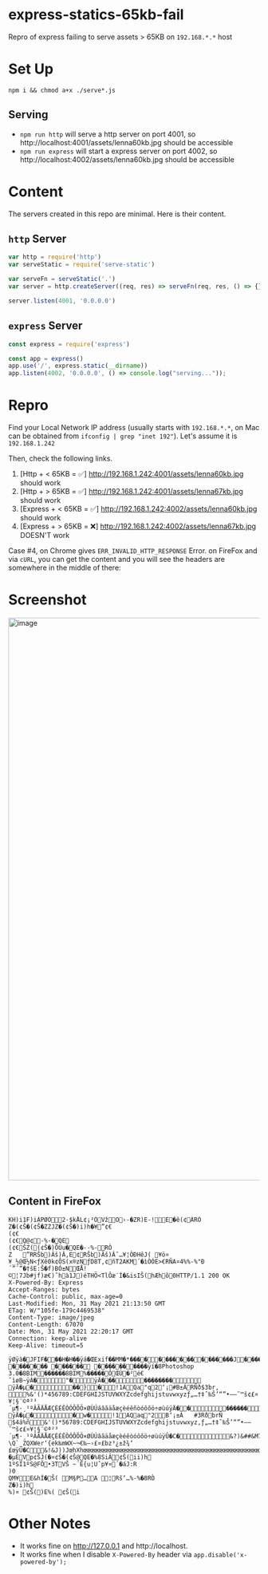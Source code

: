 # express-statics-65kb-fail
Repro of express failing to serve assets > 65KB on `192.168.*.*` host

# Set Up
`npm i && chmod a+x ./serve*.js`


## Serving
* `npm run http` will serve a http server on port 4001, so http://localhost:4001/assets/lenna60kb.jpg should be accessible
* `npm run express` will start a express server on port 4002, so http://localhost:4002/assets/lenna60kb.jpg should be accessible

# Content
The servers created in this repo are minimal.  Here is their content.
## `http` Server
```js
var http = require('http')
var serveStatic = require('serve-static')

var serveFn = serveStatic('.')
var server = http.createServer((req, res) => serveFn(req, res, () => {}));

server.listen(4001, '0.0.0.0')
```

## `express` Server
```js
const express = require('express')

const app = express()
app.use('/', express.static(__dirname))
app.listen(4002, '0.0.0.0', () => console.log("serving..."));
```

# Repro
Find your Local Network IP address (usually starts with `192.168.*.*`, on Mac can be obtained from `ifconfig | grep "inet 192"`). Let's assume it is `192.168.1.242`

Then, check the following links.
1. [Http + < 65KB = ✅] http://192.168.1.242:4001/assets/lenna60kb.jpg should work
2. [Http + > 65KB = ✅] http://192.168.1.242:4001/assets/lenna67kb.jpg should work
2. [Express + < 65KB = ✅] http://192.168.1.242:4002/assets/lenna60kb.jpg should work
2. [Express + > 65KB = ❌] http://192.168.1.242:4002/assets/lenna67kb.jpg DOESN'T work

Case #4, on Chrome gives `ERR_INVALID_HTTP_RESPONSE` Error. on FireFox and via `cURL`, you can get the content and you will see the headers are somewhere in the middle of there:

# Screenshot
<img width="1128" alt="image" src="https://user-images.githubusercontent.com/5694695/120246627-a0115100-c225-11eb-9c75-149025da5fbf.png">

## Content in FireFox
```
KH)i1F)iÀPØÒ2-$kÅL¢¡²ÒVžO›-�ZR)E-!E�ê(¢ÀRÒ
Z�(¢Š�(¢Š�ZZJZ�(¢Š�)i)h�¥”¢€
(¢€
(¢€Q@¢-%-�QE
(¢€ŠZ((¢Š�)ÔÚu�QE�--%-RÒ
Z	”RRŠb)Âš)Â‚E¢RŠb)Âš)Â˜…¥¦ÒÐHêJ( ¥ö¤¥_½@Œ½N<ƒXê0k¢ÔS(x®zNƒD8T‚¢ñT2AKM´�ìÒÓE>€RÑA¤4%%-%"Ð´”´”�†šE:Š�f)BÓ±NŒÅ!©¦7Jb#jf)æ€)ˆhà1J)éTHÖ<TlÔæ¨Í�&isIŠ(hÆhõ0HTTP/1.1 200 OK
X-Powered-By: Express
Accept-Ranges: bytes
Cache-Control: public, max-age=0
Last-Modified: Mon, 31 May 2021 21:13:50 GMT
ETag: W/"105fe-179c4469538"
Content-Type: image/jpeg
Content-Length: 67070
Date: Mon, 31 May 2021 22:20:17 GMT
Connection: keep-alive
Keep-Alive: timeout=5

ÿØÿà�JFIF���H�H��ÿá�ŒExif��MM�*������������������J�������R(�������‡i�������Z�������H������H���� ������� ������ ����������ÿí�8Photoshop 3.0�8BIM������8BIM%�����ÔŒÙ�²é€	˜ìøB~ÿÀ�"�ÿÄ�����������	
ÿÄ�µ���}�!1AQa"q2‘¡#B±ÁRÑð$3br‚	
%&'()*456789:CDEFGHIJSTUVWXYZcdefghijstuvwxyzƒ„…†‡ˆ‰Š’“”•–—˜™š¢£¤¥¦§¨©ª²³´µ¶·¸¹ºÂÃÄÅÆÇÈÉÊÒÓÔÕÖ×ØÙÚáâãäåæçèéêñòóôõö÷øùúÿÄ��������	
ÿÄ�µ��w�!1AQaq"2B‘¡±Á	#3RðbrÑ
$4á%ñ&'()*56789:CDEFGHIJSTUVWXYZcdefghijstuvwxyz‚ƒ„…†‡ˆ‰Š’“”•–—˜™š¢£¤¥¦§¨©ª²³´µ¶·¸¹ºÂÃÄÅÆÇÈÉÊÒÓÔÕÖ×ØÙÚâãäåæçèéêòóôõö÷øùúÿÛ�C�&?)&##&M7:.?\Q`_ZQXWer‘{ek‰mWX~¬€‰–›£¤£bz³¿±ž¾‘ £œÿÛ�C&!&J))JœhXhœœœœœœœœœœœœœœœœœœœœœœœœœœœœœœœœœœœœœœœœœœœœœœœœœœÿÝ��RÿÚ���?�µEVp¢ŠJ(�¤¢Š�(¢Š@QE�%8SiÂ¢Š(ii)h
1ºSÍ1ºS@FÕ•3TVŠ ~´Ê{u¦Uˆp¥¤´�áJ:R
)0
QM¥E&hÍ�Š( M§P…A ¦Rš‘…%-%�8RÒ
Z�)i)h
%)¤ ¢Š()E%( ¢Š(i
```

# Other Notes
* It works fine on http://127.0.0.1 and http://localhost.
* It works fine when I disable `X-Powered-By` header via `app.disable('x-powered-by');`

